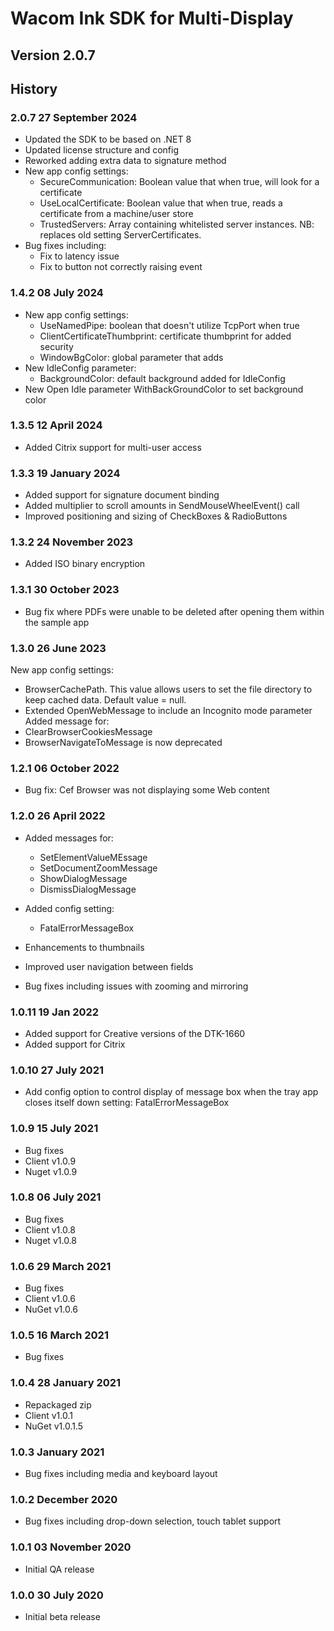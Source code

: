 # Wacom Ink SDK for Multi-Display

## Version 2.0.7

## History

### 2.0.7  27 September 2024
  - Updated the SDK to be based on .NET 8
  - Updated license structure and config
  - Reworked adding extra data to signature method
  - New app config settings:
    - SecureCommunication: Boolean value that when true, will look for a certificate
    - UseLocalCertificate: Boolean value that when true, reads a certificate from a machine/user store
    - TrustedServers: Array containing whitelisted server instances. NB: replaces old setting ServerCertificates.
  - Bug fixes including:
    - Fix to latency issue
    - Fix to button not correctly raising event

### 1.4.2  08 July 2024
  - New app config settings:
    - UseNamedPipe: boolean that doesn't utilize TcpPort when true
    - ClientCertificateThumbprint: certificate thumbprint for added security
    - WindowBgColor: global parameter that adds 
  - New IdleConfig parameter:
    - BackgroundColor: default background added for IdleConfig  
  - New Open Idle parameter WithBackGroundColor to set background color

### 1.3.5  12 April 2024
  - Added Citrix support for multi-user access 

### 1.3.3 19 January 2024
  - Added support for signature document binding 
  - Added multiplier to scroll amounts in SendMouseWheelEvent() call
  - Improved positioning and sizing of CheckBoxes & RadioButtons

### 1.3.2 24 November 2023
  - Added ISO binary encryption

### 1.3.1 30 October 2023
  - Bug fix where PDFs were unable to be deleted after opening them within the sample app

### 1.3.0 26 June 2023
  New app config settings:
  - BrowserCachePath. This value allows users to set the file directory to keep cached data. Default value = null.
  - Extended OpenWebMessage to include an Incognito mode parameter
  Added message for:
  - ClearBrowserCookiesMessage
  - BrowserNavigateToMessage is now deprecated

  ### 1.2.1  06 October 2022

  - Bug fix: Cef Browser was not displaying some Web content

  ### 1.2.0  26 April 2022
  - Added messages for:
	  - SetElementValueMEssage
	  - SetDocumentZoomMessage
	  - ShowDialogMessage
	  - DismissDialogMessage

  - Added config setting:
	  - FatalErrorMessageBox
    
  - Enhancements to thumbnails
  - Improved user navigation between fields
  - Bug fixes including issues with zooming and mirroring

### 1.0.11  19 Jan  2022
  - Added support for Creative versions of the DTK-1660
  - Added support for Citrix

### 1.0.10  27 July  2021
  - Add config option to control display of message box when the tray app closes itself down
    setting: FatalErrorMessageBox

### 1.0.9 15 July 2021
  - Bug fixes 
  - Client v1.0.9
  - Nuget v1.0.9
    
### 1.0.8 06 July 2021
  - Bug fixes
  - Client v1.0.8
  - Nuget v1.0.8

### 1.0.6   29 March 2021
  - Bug fixes
  - Client v1.0.6
  - NuGet  v1.0.6

### 1.0.5   16 March  2021
  - Bug fixes

### 1.0.4   28 January  2021
  - Repackaged zip
  - Client v1.0.1
  - NuGet  v1.0.1.5
  
### 1.0.3   January  2021
  - Bug fixes including media and keyboard layout

### 1.0.2   December 2020
  - Bug fixes including drop-down selection, touch tablet support
  
### 1.0.1   03 November 2020
  - Initial QA release

### 1.0.0   30 July 2020
  - Initial beta release
  
